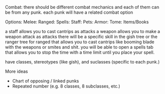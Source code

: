 Combat:
there should be different combat mechanics and each of them can be from any punk. each punk will have a related combat option

Options:
Melee:
Ranged:
Spells:
Staff:
Pets:
Armor:
Tome:
Items/Books

a staff allows you to cast cantrips as attacks
a weapon allows you to make a weapon attack as attacks
there will be a specific skill in the gish tree or the ranger tree for ranged that allows you to cast cantrips like booming blade with the weapons or smites and shit.
you will be able to open a spells tab that allows you to stop the time with a time limit until you place your spell.

have classes, stereotypes (like gish), and suclasses (specific to each punk.)

More ideas
- Chart of opposing / linked punks
- Repeated number (e.g. 8 classes, 8 subclasses, etc.)